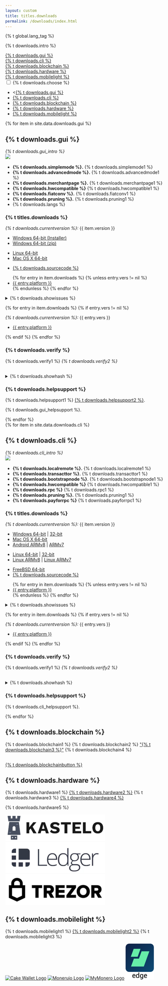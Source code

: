 ```yaml
---
layout: custom
title: titles.downloads
permalink: /downloads/index.html
---
```


{% t global.lang_tag %}
<div class="downloads">
    <div class="container description">
    <p>{% t downloads.intro %}</p>
    </div>
    <div class="container full downdropdown">
        <div class="info-block download-nav row middle-xs between-xs" id="selections">
            <div class="col"><a href="#gui">{% t downloads.gui %}</a></div>
            <div class="col"><a href="#cli">{% t downloads.cli %}</a></div>
            <div class="col"><a href="#blockchain">{% t downloads.blockchain %}</a></div>
            <div class="col"><a href="#hardware">{% t downloads.hardware %}</a></div>
            <div class="col"><a href="#mobilelight">{% t downloads.mobilelight %}</a></div>
        </div>
    </div>
    <div class="container full">
      <div class="info-block row center-xs" id="pick-platform">
         <div class="mob dropdowndrop">
            <input id="check01" type="checkbox" name="menu"/>
            <label for="check01">{% t downloads.choose %}</label>
            <ul id="menu">
              <li><<a href="#gui">{% t downloads.gui %}</a></li>
              <li><a href="#cli">{% t downloads.cli %}</a></li>
              <li><a href="#blockchain">{% t downloads.blockchain %}</a></li>
              <li><a href="#hardware">{% t downloads.hardware %}</a></li>
              <li><a href="#mobilelight">{% t downloads.mobilelight %}</a></li>
            </ul>
          </div>
      </div>
    </div>
    <div class="download-platforms">
      <section class="container full">
        <div class="info-block">
        {% for item in site.data.downloads.gui %}
          <div class="row start-md">
            <div class="col-md-12 col-sm-12 col-xs-12">
              <h2 id="gui">{% t downloads.gui %}</h2>
                <i>{% t downloads.gui_intro %}</i>
            </div>
            <div class="col-md-7 col-sm-12 align-blocks">
                <img class="screen" src={% if site.lang == "en" %}"/img/downloads/gui.png"{% else %}"/img/downloads/{{site.lang}}/gui.png"{% endif %}>
            </div>
            <div class="col-md-5 col-sm-12 align-blocks">
              <ul class="logo">
                <li><b>{% t downloads.simplemode %}.</b> {% t downloads.simplemode1 %}</li>
                <li><b>{% t downloads.advancedmode %}.</b> {% t downloads.advancedmode1 %}</li>
                <li><b>{% t downloads.merchantpage %}.</b> {% t downloads.merchantpage1 %}</li>
                <li><b>{% t downloads.hwcompatible %}</b> {% t downloads.hwcompatible1 %}</li>
                <li><b>{% t downloads.fiatconv %}.</b> {% t downloads.fiatconv1 %}</li>
                <li><b>{% t downloads.pruning %}.</b> {% t downloads.pruning1 %}</li>
                <li>{% t downloads.langs %}</li>
              </ul>
            </div>
            <div class="col-md-12 col-sm-12 col-xs-12">
              <h3>{% t titles.downloads %}</h3>
                <p><i>{% t downloads.currentversion %}:</i> {{ item.version }}</p>
                <div class="row">
                  <div class="col-md-4 col-sm-4 col-xs-4 desktop-only">
                    <ul>
                      <li class="downloads"><span class="icon-windows"></span><a class="orange" href="https://downloads.getmonero.org/gui/win64install">Windows 64-bit (Installer)</a></li>
                     <li class="downloads"><span class="icon-windows"></span><a class="orange" href="https://downloads.getmonero.org/gui/win64">Windows 64-bit (zip)</a></li>
                    </ul>
                  </div>
                  <div class="col-md-4 col-sm-4 col-xs-4 desktop-only">
                    <ul>
                      <li class="downloads"><span class="icon-linux"></span><a class="orange" href="https://downloads.getmonero.org/gui/linux64">Linux 64-bit</a></li>
                      <li class="downloads"><span class="icon-apple"></span><a class="orange" href="https://downloads.getmonero.org/gui/mac64">Mac OS X 64-bit</a></li>
                    </ul>
                  </div>
                  <div class="col-md-4 col-sm-4 col-xs-4 desktop-only">
                    <ul>
                      <li class="downloads"><span class="icon-github"></span><a class="orange" href="https://github.com/monero-project/monero-gui">{% t downloads.sourcecode %}</a></li>
                    </ul>
                  </div>
                  <div class="mobile-only">
                    <ul class="nopadding">
                    {% for entry in item.downloads %}
                      {% unless entry.vers != nil %}
                      <li class="downloads"><span class="{{ entry.icon }}"></span><a class="orange" href="{{ entry.link }}">{{ entry.platform }}</a></li>
                      {% endunless %}
                    {% endfor %}
                    </ul>
                  </div>
                  <div class="col-md-12 col-sm-12 col-xs-12">
                  <p><details>
                       <summary>{% t downloads.showissues %}</summary>
                       <p><i>{% t downloads.noissues %}.</i></p>
                     </details></p>
                  {% for entry in item.downloads %}
                    {% if entry.vers != nil %}
                    <div class="col-md-12 col-sm-12 col-xs-12">
                      <p><i>{% t downloads.currentversion %}:</i> {{ entry.vers }}</p>
                      <ul>
                        <li class="downloads"><span class="{{ entry.icon }}"></span><a class="orange" href="{{ entry.link }}">{{ entry.platform }}</a></li>
                      </ul>
                    </div>
                    {% endif %}
                  {% endfor %}
                  <h3>{% t downloads.verify %}</h3>
                    <p>{% t downloads.verify1 %} <i>{% t downloads.verify2 %}</i></p><br>
                    <details>
                    <summary>{% t downloads.showhash %}</summary>
                     <p>{% t downloads.showhash1 %} <a href="https://getmonero.org/downloads/hashes.txt">getmonero.org/downloads/hashes.txt</a> {% t downloads.showhash2 %} <a href="https://github.com/monero-project/monero/blob/master/utils/gpg_keys/fluffypony.asc">{% t downloads.showhash3 %}</a>.</p>
                     <p>{% t downloads.showhash4 %} <a href="{{site.baseurl}}/resources/user-guides/verification-windows-beginner.html">{% t user-guides.verify-windows %}</a> - <a href="{{site.baseurl}}/resources/user-guides/verification-allos-advanced.html">{% t user-guides.verify-allos %}</a>.</p>
                     <dl>
                    {% for entry in item.downloads %}
                      {% unless entry.hash == nil %}
                    <dt><span class="{{ entry.icon }}"></span>{{ entry.platform }}</dt><dd class="hash">{{ entry.hash }}</dd>
                      {% endunless %}
                    {% endfor %}
                     </dl>
                  </details>
                  <h3>{% t downloads.helpsupport %}</h3>
                  <p>{% t downloads.helpsupport1 %} <a href="https://github.com/monero-ecosystem/monero-GUI-guide/releases">{% t downloads.helpsupport2 %}</a>.</p>
                  <p>{% t downloads.gui_helpsupport %}.</p>
                  </div>
                </div>    
            </div>
          </div>
        {% endfor %}  
        </div>
        <div class="info-block">
        {% for item in site.data.downloads.cli %}
          <div class="row start-md">
            <div class="col-md-12 col-sm-12 col-xs-12">
              <h2 id="cli">{% t downloads.cli %}</h2>
                <i>{% t downloads.cli_intro %}</i>
            </div>
            <div class="col-md-7 col-sm-12 align-blocks">
                <img class="screen" src={% if site.lang == "en" %}"/img/downloads/cli.png"{% else %}"/img/downloads/{{site.lang}}/cli.png"{% endif %}>
            </div>
            <div class="col-md-5 col-sm-12 align-blocks">
              <ul class="logo">
                <li><b>{% t downloads.localremote %}.</b> {% t downloads.localremote1 %}</li>
                <li><b>{% t downloads.transacttor %}.</b> {% t downloads.transacttor1 %}</li>
                <li><b>{% t downloads.bootstrapnode %}</b>. {% t downloads.bootstrapnode1 %}</li>
                <li><b>{% t downloads.hwcompatible %}</b> {% t downloads.hwcompatible1 %}</li>
                <li><b>{% t downloads.rpc %}</b> {% t downloads.rpc1 %}</li>
                <li><b>{% t downloads.pruning %}.</b> {% t downloads.pruning1 %}</li>
                <li><b>{% t downloads.payforrpc %}</b> {% t downloads.payforrpc1 %}</li>
              </ul>
            </div>
            <div class="col-md-12 col-sm-12 col-xs-12">
              <h3>{% t titles.downloads %}</h3>
                <p><i>{% t downloads.currentversion %}:</i> {{ item.version }}</p>
                <div class="row">
                  <div class="col-md-4 col-sm-4 col-xs-4 desktop-only">
                    <ul>
                      <li class="downloads"><span class="icon-windows"></span><a class="orange" href="https://downloads.getmonero.org/cli/win64">Windows 64-bit</a> | <a class="orange" href="https://downloads.getmonero.org/cli/win32">32-bit</a></li>
                      <li class="downloads"><span class="icon-apple"></span><a class="orange" href="https://downloads.getmonero.org/cli/mac64">Mac OS X 64-bit</a></li>
                      <li class="downloads"><span class="icon-android"></span><a class="orange" href="https://downloads.getmonero.org/cli/monero-android-armv8-v0.15.0.1.tar.bz2">Android ARMv8</a> | <a class="orange" href="https://downloads.getmonero.org/cli/monero-android-armv7-v0.15.0.1.tar.bz2">ARMv7</a></li> <!-- These will be changed to general android-armv7 link -->
                    </ul>
                  </div>
                  <div class="col-md-4 col-sm-4 col-xs-4 desktop-only">
                    <ul>
                      <li class="downloads"><span class="icon-linux"></span><a class="orange" href="https://downloads.getmonero.org/cli/linux64">Linux 64-bit</a> | <a class="orange" href="https://downloads.getmonero.org/cli/linux32">32-bit</a></li>
                      <li class="downloads"><span class="icon-linux"></span><a class="orange" href="https://downloads.getmonero.org/cli/linuxarm8">Linux ARMv8</a> | <a class="orange" href="https://downloads.getmonero.org/cli/linuxarm7">Linux ARMv7</a></li>
                    </ul>
                  </div>
                  <div class="col-md-4 col-sm-4 col-xs-4 desktop-only">
                    <ul>
                      <li class="downloads"><span class="icon-freebsd"></span><a class="orange" href="https://downloads.getmonero.org/cli/freebsd64">FreeBSD 64-bit</a></li>
                      <li class="downloads"><span class="icon-github"></span><a class="orange" href="https://github.com/monero-project/monero">{% t downloads.sourcecode %}</a></li>
                    </ul>
                  </div>
                  <div class="mobile-only">
                    <ul class="nopadding">
                      {% for entry in item.downloads %}
                        {% unless entry.vers != nil %}
                          <li class="downloads"><span class="{{ entry.icon }}"></span><a class="orange" href="{{ entry.link }}">{{ entry.platform }}</a></li>
                        {% endunless %}
                      {% endfor %}
                    </ul>
                </div>
                <div class="col-md-12 col-sm-12 col-xs-12">
                <p><details>
                     <summary>{% t downloads.showissues %}</summary>
                       <p><i>{% t downloads.noissues %}.</i></p>
                     </details></p>
                </div>
                </div>
                {% for entry in item.downloads %}
                    {% if entry.vers != nil %}
                    <div class="col-md-12 col-sm-12 col-xs-12">
                      <p><i>{% t downloads.currentversion %}:</i> {{ entry.vers }}</p>
                      <ul>
                        <li class="downloads"><span class="{{ entry.icon }}"></span><a class="orange" href="{{ entry.link }}">{{ entry.platform }}</a></li>
                      </ul>
                    </div>
                    {% endif %}
                  {% endfor %}
                <div class="col-md-12 col-sm-12 col-xs-12">
                <h3>{% t downloads.verify %}</h3>
                <p>{% t downloads.verify1 %} <i>{% t downloads.verify2 %}</i></p><br>
                  <details>
                    <summary>{% t downloads.showhash %}</summary>
                     <p>{% t downloads.showhash1 %} <a href="https://getmonero.org/downloads/hashes.txt">getmonero.org/downloads/hashes.txt</a> {% t downloads.showhash2 %} <a href="https://github.com/monero-project/monero/blob/master/utils/gpg_keys/fluffypony.asc">{% t downloads.showhash3 %}</a>.</p>
                     <p>{% t downloads.showhash4 %} <a href="{{site.baseurl}}/resources/user-guides/verification-windows-beginner.html">{% t user-guides.verify-windows %}</a> - <a href="{{site.baseurl}}/resources/user-guides/verification-allos-advanced.html">{% t user-guides.verify-allos %}</a>.</p>
                      <dl>
                     {% for entry in item.downloads %}
                       {% unless entry.hash == nil %}
                         <dt><span class="{{ entry.icon }}"></span>{{ entry.platform }}</dt><dd class="hash">{{ entry.hash }}</dd>
                       {% endunless %}
                    {% endfor %}
                      </dl>
                  </details>
                <h3>{% t downloads.helpsupport %}</h3>
                  <p>{% t downloads.cli_helpsupport %}.</p>
                </div>
            </div>
          </div>
        {% endfor %}  
        </div>
      </section>
            <section class="container full">
                <div class="info-block">
                    <h2 id="blockchain">{% t downloads.blockchain %}</h2>
                        <div class="row">
                            <div class="col-md-12 col-sm-12 col-xs-12">
                            </div>
                            <div class="col-md-12 col-sm-12 col-xs-12">
                                <p>{% t downloads.blockchain1 %} {% t downloads.blockchain2 %} <a href="{{site.baseurl}}/resources/user-guides/importing_blockchain.html">"{% t downloads.blockchain3 %}"</a> {% t downloads.blockchain4 %}</p><br>
                                <div class="center-xs"><a class="btn-link btn-auto btn-primary" href="https://downloads.getmonero.org/blockchain.raw">{% t downloads.blockchainbutton %}</a></div>
                            </div>
                        </div>
                </div>
            </section>
            <section class="container full">
                <div class="info-block">
                  <h2 id="hardware">{% t downloads.hardware %}</h2>
                        <div class="row">
                            <div class="col-md-12 col-sm-12 col-xs-12">
                                <p>{% t downloads.hardware1 %} <a href="https://forum.getmonero.org/9/work-in-progress/88149/dedicated-monero-hardware-wallet" target="_blank" rel="noreferrer, noopener">{% t downloads.hardware2 %}</a> {% t downloads.hardware3 %} <a href="https://github.com/LedgerHQ/blue-app-monero" target="_blank" rel="noreferrer, noopener">{% t downloads.hardware4 %}</a></p>
                                <p>{% t downloads.hardware5 %}</p>
                            </div>
                        </div>
                        <div class="row mob-wallets center-xs">
                          <a href="https://kastelo.org"><img src="/img/kastelo.png"></a>
                        </div>
                        <div class="row mob-wallets center-xs">
                          <a href="https://www.ledger.com/monero-wallet/"><img src="/img/ledger.png"></a>
                          <a href="https://wiki.trezor.io/Monero_(XMR)"><img src="/img/trezor.png"></a>
                        </div>                    
                </div>
            </section>
            <section class="container full">
                <div class="info-block">
                  <h2 id="mobilelight">{% t downloads.mobilelight %}</h2>
                        <div class="row">
                            <div class="col-md-12 col-sm-12 col-xs-12">
                                <p>{% t downloads.mobilelight1 %} <a href="/community/hangouts/"> {% t downloads.mobilelight2 %}</a> {% t downloads.mobilelight3 %}</p>
                            </div>
                        </div>
                        <div class="row between-xs mob-wallets">
                                <a href="https://cakewallet.io"><img style="height: 115px;"  src="/img/cakewallet.png" alt="Cake Wallet Logo"></a>
                                <a href="https://monerujo.io"><img style="height: 115px;" src="/img/Monerujo-wallet.png" alt="Monerujo Logo"></a>
                                <a href="https://mymonero.com"><img src="/img/mymonero.png" alt="MyMonero Logo"></a>
                                <a href="https://edge.app/"><img style="height: 115px;" src="/img/edge-wallet.png" alt="Edge Logo"></a>
                        </div>
                </div>
            </section>
    </div>
    <a href="#" class="arrow-up"><i></i></a>
</div>
